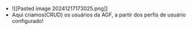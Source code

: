 - ![[Pasted image 20241217173025.png]]
- Aqui criamos(CRUD) os usuários da AGF, a partir dos perfis de usuário configurado!
